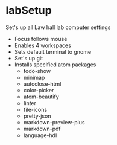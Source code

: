 # labSetup

Set's up all Law hall lab computer settings
* Focus follows mouse
* Enables 4 workspaces
* Sets default terminal to gnome
* Set's up git
* Installs specified atom packages
  * todo-show
  * minimap
  * autoclose-html
  * color-picker
  * atom-beautify
  * linter
  * file-icons
  * pretty-json
  * markdown-preview-plus
  * markdown-pdf
  * language-hdl
